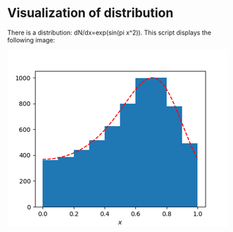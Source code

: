 # Visualization of distribution
There is a distribution: dN/dx=exp(sin(pi x^2)). This script displays the following image:

<img src="graph.png">
